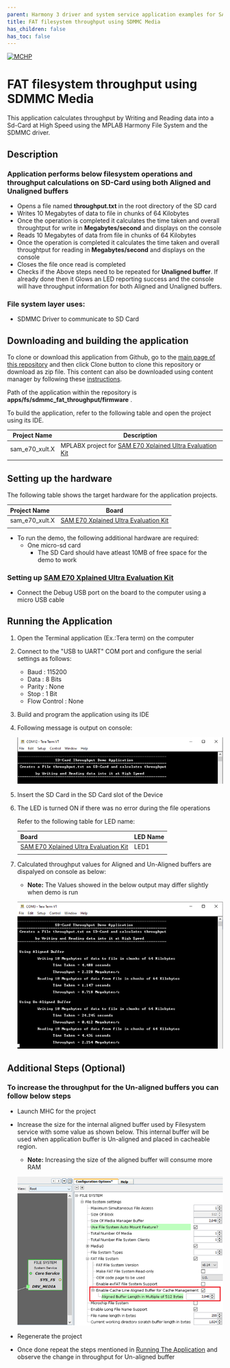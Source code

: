 ```yaml
---
parent: Harmony 3 driver and system service application examples for SAM E70/S70/V70/V71 family
title: FAT filesystem throughput using SDMMC Media 
has_children: false
has_toc: false
---
```


[![MCHP](https://www.microchip.com/ResourcePackages/Microchip/assets/dist/images/logo.png)](https://www.microchip.com)

# FAT filesystem throughput using SDMMC Media

This application calculates throughput by Writing and Reading data into a Sd-Card at High Speed using the MPLAB Harmony File System and the SDMMC driver.

## Description

### Application performs below filesystem operations and throughput calculations on SD-Card using both **Aligned** and **Unaligned** buffers

- Opens a file named **throughput.txt** in the root directory of the SD card
- Writes 10 Megabytes of data to file in chunks of 64 Kilobytes
- Once the operation is completed it calculates the time taken and overall throughtput for write in **Megabytes/second** and displays on the console
- Reads 10 Megabytes of data from file in chunks of 64 Kilobytes
- Once the operation is completed it calculates the time taken and overall throughtput for reading in **Megabytes/second** and displays on the console
- Closes the file once read is completed
- Checks if the Above steps need to be repeated for **Unaligned buffer**. If already done then it Glows an LED reporting success and the console will have throughput information for both Aligned and Unaligned buffers.

### File system layer uses:

- SDMMC Driver to communicate to SD Card

## Downloading and building the application

To clone or download this application from Github, go to the [main page of this repository](https://github.com/Microchip-MPLAB-Harmony/core_apps_sam_e70_s70_v70_v71) and then click Clone button to clone this repository or download as zip file.
This content can also be downloaded using content manager by following these [instructions](https://github.com/Microchip-MPLAB-Harmony/contentmanager/wiki).

Path of the application within the repository is **apps/fs/sdmmc_fat_throughput/firmware** .

To build the application, refer to the following table and open the project using its IDE.

| Project Name      | Description                                    |
| ----------------- | ---------------------------------------------- |
| sam_e70_xult.X | MPLABX project for [SAM E70 Xplained Ultra Evaluation Kit](https://www.microchip.com/DevelopmentTools/ProductDetails/PartNO/DM320113) |
|||

## Setting up the hardware

The following table shows the target hardware for the application projects.

| Project Name| Board|
|:---------|:---------:|
| sam_e70_xult.X | [SAM E70 Xplained Ultra Evaluation Kit](https://www.microchip.com/DevelopmentTools/ProductDetails/PartNO/DM320113) |
|||

- To run the demo, the following additional hardware are required:
    - One micro-sd card
        - The SD Card should have atleast 10MB of free space for the demo to work

### Setting up [SAM E70 Xplained Ultra Evaluation Kit](https://www.microchip.com/DevelopmentTools/ProductDetails/PartNO/DM320113)

- Connect the Debug USB port on the board to the computer using a micro USB cable

## Running the Application

1. Open the Terminal application (Ex.:Tera term) on the computer
2. Connect to the "USB to UART" COM port and configure the serial settings as follows:
    - Baud : 115200
    - Data : 8 Bits
    - Parity : None
    - Stop : 1 Bit
    - Flow Control : None

3. Build and program the application using its IDE

4. Following message is output on console:

   ![output](images/sdmmc_fat_throughput_message.png)

5. Insert the SD Card in the SD Card slot of the Device
6. The LED is turned ON if there was no error during the file operations

    Refer to the following table for LED name:

    | Board | LED Name |
    | ----- | -------- |
    |  [SAM E70 Xplained Ultra Evaluation Kit](https://www.microchip.com/DevelopmentTools/ProductDetails/PartNO/DM320113) | LED1 |
    |||

7. Calculated throughput values for Aligned and Un-Aligned buffers are dispalyed on console as below:
    - **Note:** The Values showed in the below output may differ slightly when demo is run

   ![output](images/sdmmc_fat_throughput_output.png)

## Additional Steps (Optional)

### To increase the throughput for the Un-aligned buffers you can follow below steps

- Launch MHC for the project

- Increase the size for the internal aligned buffer used by Filesystem service with some value as shown below. This internal buffer will be used when application buffer is Un-aligned and placed in cacheable region.
    - **Note:** Increasing the size of the aligned buffer will consume more RAM

    ![output](images/sdmmc_fat_throughput_fs_setting.png)

- Regenerate the project

- Once done repeat the steps mentioned in [Running The Application](#running-the-application) and observe the change in throughput for Un-aligned buffer

